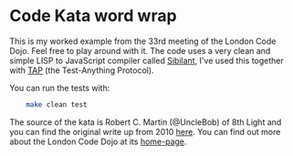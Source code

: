 # Code Kata word wrap
This is my worked example from the 33rd meeting of the London Code Dojo. Feel free to play around with it. The code uses a very clean and simple LISP to JavaScript compiler called [Sibilant](http://sibilantjs.info/), I've used this together with [TAP](https://github.com/isaacs/node-tap) (the Test-Anything Protocol).

You can run the tests with:

```bash
    make clean test
```

The source of the kata is Robert C. Martin (@UncleBob) of 8th Light and you can find the original write up from 2010 [here](http://thecleancoder.blogspot.co.uk/2010/10/craftsman-62-dark-path.html). You can find out more about the London Code Dojo at its [home-page](http://www.meetup.com/London-Code-Dojo/).
